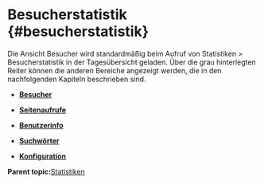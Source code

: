 # Besucherstatistik {#besucherstatistik}

Die Ansicht Besucher wird standardmäßig beim Aufruf von Statistiken \> Besucherstatistik in der Tagesübersicht geladen. Über die grau hinterlegten Reiter können die anderen Bereiche angezeigt werden, die in den nachfolgenden Kapiteln beschrieben sind.

-   **[Besucher](15_1_1_Besucher.md)**  

-   **[Seitenaufrufe](15_1_2_Seitenaufrufe.md)**  

-   **[Benutzerinfo](15_1_3_Benutzerinfo.md)**  

-   **[Suchwörter](15_1_4_Suchwoerter.md)**  

-   **[Konfiguration](15_1_5_Konfiguration.md)**  


**Parent topic:**[Statistiken](15_Statistiken.md)

